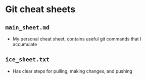 # Git cheat sheets

## `main_sheet.md`
* My personal cheat sheet, contains useful git commands that I accumulate

## `ice_sheet.txt`
* Has clear steps for pulling, making changes, and pushing

